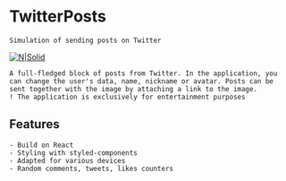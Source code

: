 # TwitterPosts
    Simulation of sending posts on Twitter

[![N|Solid](https://i.ibb.co/PxTMPJ9/btn.png)](https://cheatsnake.github.io/TwitterPosts)

    A full-fledged block of posts from Twitter. In the application, you can change the user's data, name, nickname or avatar. Posts can be sent together with the image by attaching a link to the image.
    ! The application is exclusively for entertainment purposes

## Features
    - Build on React
    - Styling with styled-components
    - Adapted for various devices
    - Random comments, tweets, likes counters
